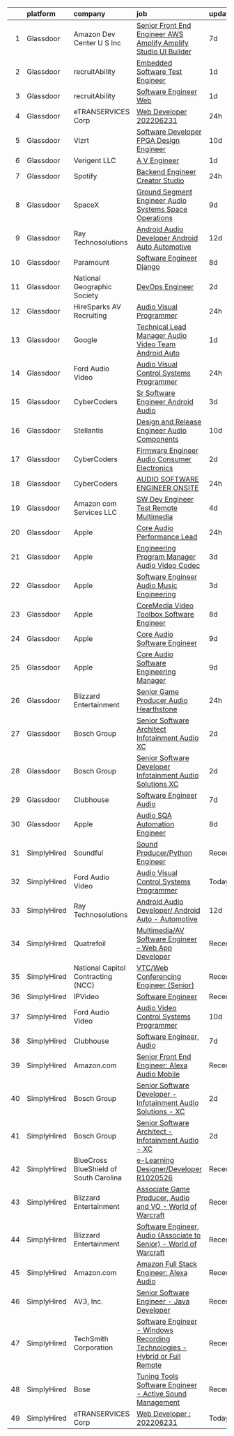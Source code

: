 

|    | platform    | company                                | job                                                                                                                                                                                                                                                                                                                                                                                                                                                                                                                                                                                                                                                                                                                                                                                                                                                                                                                                                                                                                                                                                                                                                                                                                                                                                                                                                                                                                                                                                                                                                 | update_time   | location           |
|---:|:------------|:---------------------------------------|:----------------------------------------------------------------------------------------------------------------------------------------------------------------------------------------------------------------------------------------------------------------------------------------------------------------------------------------------------------------------------------------------------------------------------------------------------------------------------------------------------------------------------------------------------------------------------------------------------------------------------------------------------------------------------------------------------------------------------------------------------------------------------------------------------------------------------------------------------------------------------------------------------------------------------------------------------------------------------------------------------------------------------------------------------------------------------------------------------------------------------------------------------------------------------------------------------------------------------------------------------------------------------------------------------------------------------------------------------------------------------------------------------------------------------------------------------------------------------------------------------------------------------------------------------|:--------------|:-------------------|
|  1 | Glassdoor   | Amazon Dev Center U S   Inc            | [Senior Front End Engineer   AWS Amplify  Amplify Studio UI Builder](https://www.glassdoor.com/partner/jobListing.htm?pos=126&ao=1136043&s=58&guid=00000181999f3edd8f2d07dee0c37635&src=GD_JOB_AD&t=SR&vt=w&cs=1_7fa024bc&cb=1656139759715&jobListingId=1007947999470&jrtk=3-0-1g6cpufoc2bmo001-1g6cpufork25c800-4bab6270b672291f-)                                                                                                                                                                                                                                                                                                                                                                                                                                                                                                                                                                                                                                                                                                                                                                                                                                                                                                                                                                                                                                                                                                                                                                                                                 | 7d            | Remote             |
|  2 | Glassdoor   | recruitAbility                         | [Embedded Software Test Engineer](https://www.glassdoor.com/partner/jobListing.htm?pos=111&ao=1110586&s=58&guid=00000181999f3edd8f2d07dee0c37635&src=GD_JOB_AD&t=SR&vt=w&ea=1&cs=1_31ba56ef&cb=1656139759714&jobListingId=1007959732962&cpc=155EB9D5185558AF&jrtk=3-0-1g6cpufoc2bmo001-1g6cpufork25c800-d4aa767e1fa3ca0b--6NYlbfkN0CGG9KWCDlpnNsyBDyIiP_Q0811kl3MMa1wmNp0I1WtkTaTZU1gJWaiKEGe9oYuZ3ATtkTShL22l_7LgtFNzRnE6OCTkn-3tyta8E2pmbA9YdWKloqqM-Ja4_l6r9nqPTmLppQmY0pynCp86cP32zhTdm1eQl3W08gujtpGeWPECk6FOTbp8qauxNxerdqACteEgkQIi1vuhETkJCMKD6S45kLKG8TfLCDTCk6lOy1gFzw0cHkiHPrQVK7DZo88Siw6r26xHkkA2VJYv5BLnLXcEhRV5Gm0b6bAdrn5XU-ue3LEUyO-N6DJr8sWnL2y8kwU22KO8PmQGb3b76MioO-NU5bTYsPPyFz_gockrYlWwy3oRV4aBGGiEwgcwGCzUmJRNCGs1v8lt7fFuBOeHn9q9QwfQVyvIcwxYGPH66EBGQgndrRj78HqQAxnzVSs05n9vx_lhn8n2RU54afpbV-Klf26cSD_EMoQWjDDriovR3Tp0r7QzuxLuIafXdang69yHa5x0ro0FIDJP7wV3fJP)                                                                                                                                                                                                                                                                                                                                                                                                                                                                                                                                                                                                                                                          | 1d            | Anaheim, CA        |
|  3 | Glassdoor   | recruitAbility                         | [Software Engineer  Web](https://www.glassdoor.com/partner/jobListing.htm?pos=113&ao=1110586&s=58&guid=00000181999f3edd8f2d07dee0c37635&src=GD_JOB_AD&t=SR&vt=w&ea=1&cs=1_1a0c16b7&cb=1656139759715&jobListingId=1007959732917&cpc=6FC5BA77C9A4CD78&jrtk=3-0-1g6cpufoc2bmo001-1g6cpufork25c800-392a46c85184935c--6NYlbfkN0CGG9KWCDlpnNsyBDyIiP_Q0811kl3MMa1wmNp0I1WtkTaTZU1gJWaiKEGe9oYuZ3ATtkTShL22l6nasGmhQBbBolz9gPcbIuwkmbzh0SOyeGCNZQCNlvxYYBVvjlSNliSwmAcjGfBvNcZMvAc4xVU7vrM4RRWaYJoltydqRnq1uyIrDcbFXAPtRBEKG8RcHZpuW4A4cwI9ND9KPkUhcHoe7SHVrWc1SUJVQtpKD0tg0W11rS67HEr8HzY7ZobBvoKFFAFqaBT6E6PG7H320AWAWptOuaoKzzRS1NJiXmtOogD_4WaCgULG9ffc2DnqqWWthV5GsR4apwyKNDFRFbI_sIS9BakTTZGIY7Yia8LXMtM7TfprLbb20cj60jj1FY7gFu7gcO_xx_AiCw8lmECAwErboGvnEJIE7cw21Xv2a-wva6hl3hhFyWvC8y8nG8YxDnabayE7vxBHWiDXQ3CGM93n_YE97FrJnjJT4M2KWJ9GmY0aSvldARv-mIkRNqeUhZv3RIRS3MbQcc_bOoEw)                                                                                                                                                                                                                                                                                                                                                                                                                                                                                                                                                                                                                                                                   | 1d            | Anaheim, CA        |
|  4 | Glassdoor   | eTRANSERVICES Corp                     | [Web Developer   202206231](https://www.glassdoor.com/partner/jobListing.htm?pos=116&ao=1136043&s=58&guid=00000181999f3edd8f2d07dee0c37635&src=GD_JOB_AD&t=SR&vt=w&ea=1&cs=1_7e77b3db&cb=1656139759715&jobListingId=1007962470927&jrtk=3-0-1g6cpufoc2bmo001-1g6cpufork25c800-1333507737873d6d-)                                                                                                                                                                                                                                                                                                                                                                                                                                                                                                                                                                                                                                                                                                                                                                                                                                                                                                                                                                                                                                                                                                                                                                                                                                                     | 24h           | Fredericksburg, VA |
|  5 | Glassdoor   | Vizrt                                  | [Software Developer FPGA Design Engineer](https://www.glassdoor.com/partner/jobListing.htm?pos=124&ao=1136043&s=58&guid=00000181999f3edd8f2d07dee0c37635&src=GD_JOB_AD&t=SR&vt=w&ea=1&cs=1_f2443497&cb=1656139759715&jobListingId=1007940151199&jrtk=3-0-1g6cpufoc2bmo001-1g6cpufork25c800-d044dc8a1b9f5834-)                                                                                                                                                                                                                                                                                                                                                                                                                                                                                                                                                                                                                                                                                                                                                                                                                                                                                                                                                                                                                                                                                                                                                                                                                                       | 10d           | San Antonio, TX    |
|  6 | Glassdoor   | Verigent  LLC                          | [A V Engineer](https://www.glassdoor.com/partner/jobListing.htm?pos=101&ao=1110586&s=58&guid=00000181999f3edd8f2d07dee0c37635&src=GD_JOB_AD&t=SR&vt=w&ea=1&cs=1_32543d47&cb=1656139759709&jobListingId=1007959068926&cpc=D7FE8E303655E3F3&jrtk=3-0-1g6cpufoc2bmo001-1g6cpufork25c800-cefdd0b814ec614d--6NYlbfkN0AHZxIc0N1kMT8kNUg1DFhCllKZB1i6XRpHyefWo7Z_odW5ISfXKh-8_8EEWFjeM67Td62q0t4R2fcRlhVeVoTQqniyTGbVHUkcF8iISm6ucQz6qy5PtrJaGrT0NnMVIE4rdunGIgoL0djXb7olruQWL1-l8g3rdjZZ61lRFZjOU96yUwbECkQ-OUsgOo9pt_0xy5jKZALwlBBdGpnrfFGifAh__VE-DSVo0-vgcABaKa57VV55tKIcPenl2N2jQbyZakckwNx4REuHO75hY2A3FuONwU7LAWyJdK3vPbEIsl-uWxNGlgHV7zXVddKPTFSf89XHGb2PwAVuydmILllYSTxKaxyKwMYfDoweAE_V4yfvrIu3T6getLkm18_aoyGsUtulptdL5CyRagfk-m7sRJZV7LRyXRysTmIuYKoXDE6i16zfaJ83SypCW6OLn3bymGokou8fbQoU8ff_B3RhZWs7MwcJovYN6E5WuJg4YbH4PdZXoMiwKcIBOIy9F7Eu8D9AjnHh6D1Wnm8GF009i03FP79kKlI%3D)                                                                                                                                                                                                                                                                                                                                                                                                                                                                                                                                                                                                                                                               | 1d            | Charlotte, NC      |
|  7 | Glassdoor   | Spotify                                | [Backend Engineer  Creator Studio](https://www.glassdoor.com/partner/jobListing.htm?pos=120&ao=1136043&s=58&guid=00000181999f3edd8f2d07dee0c37635&src=GD_JOB_AD&t=SR&vt=w&cs=1_98e73ec0&cb=1656139759715&jobListingId=1007961758773&jrtk=3-0-1g6cpufoc2bmo001-1g6cpufork25c800-5563caf55f515b10-)                                                                                                                                                                                                                                                                                                                                                                                                                                                                                                                                                                                                                                                                                                                                                                                                                                                                                                                                                                                                                                                                                                                                                                                                                                                   | 24h           | New York, NY       |
|  8 | Glassdoor   | SpaceX                                 | [Ground Segment Engineer  Audio Systems  Space Operations ](https://www.glassdoor.com/partner/jobListing.htm?pos=127&ao=1136043&s=58&guid=00000181999f3edd8f2d07dee0c37635&src=GD_JOB_AD&t=SR&vt=w&cs=1_8139b2b0&cb=1656139759715&jobListingId=1007942796712&jrtk=3-0-1g6cpufoc2bmo001-1g6cpufork25c800-0073999b30d0ecb8-)                                                                                                                                                                                                                                                                                                                                                                                                                                                                                                                                                                                                                                                                                                                                                                                                                                                                                                                                                                                                                                                                                                                                                                                                                          | 9d            | Hawthorne, CA      |
|  9 | Glassdoor   | Ray Technosolutions                    | [Android Audio Developer  Android Auto   Automotive](https://www.glassdoor.com/partner/jobListing.htm?pos=118&ao=1136043&s=58&guid=00000181999f3edd8f2d07dee0c37635&src=GD_JOB_AD&t=SR&vt=w&ea=1&cs=1_729f7bf8&cb=1656139759715&jobListingId=1007933822069&jrtk=3-0-1g6cpufoc2bmo001-1g6cpufork25c800-d3a814985852bad0-)                                                                                                                                                                                                                                                                                                                                                                                                                                                                                                                                                                                                                                                                                                                                                                                                                                                                                                                                                                                                                                                                                                                                                                                                                            | 12d           | Remote             |
| 10 | Glassdoor   | Paramount                              | [Software Engineer   Django](https://www.glassdoor.com/partner/jobListing.htm?pos=119&ao=1136043&s=58&guid=00000181999f3edd8f2d07dee0c37635&src=GD_JOB_AD&t=SR&vt=w&cs=1_45e74ba1&cb=1656139759715&jobListingId=1007945459406&jrtk=3-0-1g6cpufoc2bmo001-1g6cpufork25c800-35656c58a34a6d4c-)                                                                                                                                                                                                                                                                                                                                                                                                                                                                                                                                                                                                                                                                                                                                                                                                                                                                                                                                                                                                                                                                                                                                                                                                                                                         | 8d            | New York, NY       |
| 11 | Glassdoor   | National Geographic Society            | [DevOps Engineer](https://www.glassdoor.com/partner/jobListing.htm?pos=123&ao=1136043&s=58&guid=00000181999f3edd8f2d07dee0c37635&src=GD_JOB_AD&t=SR&vt=w&cs=1_708ef9c0&cb=1656139759715&jobListingId=1007957299914&jrtk=3-0-1g6cpufoc2bmo001-1g6cpufork25c800-01442dfdf19e8060-)                                                                                                                                                                                                                                                                                                                                                                                                                                                                                                                                                                                                                                                                                                                                                                                                                                                                                                                                                                                                                                                                                                                                                                                                                                                                    | 2d            | Washington, DC     |
| 12 | Glassdoor   | HireSparks AV Recruiting               | [Audio Visual Programmer](https://www.glassdoor.com/partner/jobListing.htm?pos=105&ao=1110586&s=58&guid=00000181999f3edd8f2d07dee0c37635&src=GD_JOB_AD&t=SR&vt=w&ea=1&cs=1_69b33d22&cb=1656139759712&jobListingId=1007962152211&cpc=7AD1D84939BBEEF3&jrtk=3-0-1g6cpufoc2bmo001-1g6cpufork25c800-30d8063e3354d002--6NYlbfkN0CgISsLKYw0qJRFWluNVVgIYeD3xM8qesrjCvAKwjwwKRSQqxAUlElEhVVO1a0J4UkQxuKBuZqvV_u3_SluAO4p8IUus2WhgIZndGn8qQe3dORMnxHXS2SNOdrWatsl1s-WK7elDllfyWsddzaaX4hceKOAmMqhEe6FXSBvAtsWP1x7VpqR8zkOcCsgKwZgXVUiIJK669pKPZelfT07tY8MI2td-RioSng-GmI_MmC2MKYHDLN0iGPD9GQnZs8bBIVGjDHum6WGuoKt_elPpEQ5W77UWxbobRbQz3DQzr0v17UTsjXIQIvLvyBXtBI23u_mE90T8AecC1BO4w27tlWoKsf3jtGy17r4M7CwKMRqk2CcLpvaMGgoE574SeczX-NyK3O4pTOD03h8ARefwzulLm3vWGVS6GlkUuM2KGjo1zeFsrtvkkBdKvlIze5l2bCjSneM7zhUymCOMWje5NmdNQIwnlvg8cNE7NGHMX5mJU1SX3wXlTS4DPgoBXWQkrhGSL2XstzDPeLkKWU5NHXa)                                                                                                                                                                                                                                                                                                                                                                                                                                                                                                                                                                                                                                                                  | 24h           | Lebanon, NJ        |
| 13 | Glassdoor   | Google                                 | [Technical Lead Manager  Audio Video Team  Android Auto](https://www.glassdoor.com/partner/jobListing.htm?pos=125&ao=1136043&s=58&guid=00000181999f3edd8f2d07dee0c37635&src=GD_JOB_AD&t=SR&vt=w&cs=1_83d0be11&cb=1656139759715&jobListingId=1007959781114&jrtk=3-0-1g6cpufoc2bmo001-1g6cpufork25c800-fdc12da77a50f9ac-)                                                                                                                                                                                                                                                                                                                                                                                                                                                                                                                                                                                                                                                                                                                                                                                                                                                                                                                                                                                                                                                                                                                                                                                                                             | 1d            | Kirkland, WA       |
| 14 | Glassdoor   | Ford Audio Video                       | [Audio Visual Control Systems Programmer](https://www.glassdoor.com/partner/jobListing.htm?pos=102&ao=1110586&s=58&guid=00000181999f3edd8f2d07dee0c37635&src=GD_JOB_AD&t=SR&vt=w&ea=1&cs=1_9e6f2754&cb=1656139759711&jobListingId=1007961803289&cpc=45DC3EB807283E85&jrtk=3-0-1g6cpufoc2bmo001-1g6cpufork25c800-72ef14a09685352d--6NYlbfkN0D5Qh5ztHRJazBopTDU4c15ovZ4yuEHLDrRszDAd4mXZfEM9UhCL-UOGfuzT-KuljI0JZ3kItNcvrUoVNsKly-z6p9dvXZaAyityUu04SUjNb5IrxsbQJ6anlEXxgH8wqAo4ZjsM7EOJS445K_ePUJS5V6BIx9f85TiSZ-V4guG-521NMxSGn5Fa1nvo6AGvB0myGlt1Qax2u2m0g6i4N6gGC14dCRBMcZGFaVePQiwySH50r20wRE7LgAOPikHVaAc4JAlWO7h3UVjU39B7-_2kThsR043u1EuhbVhYsN8Xso8uNRN_o--s7CLf2VqK_xSpEJDDLI3Jlf3X6XR3I_734kamsVT6Ym9j6mrnlR-YpPggYF-aLyJcb46XTwQoHb56WT9xxbBmLyfaOpIy5AcHYcsFJJvmSYIGpRUMoLqJCC0UFlRflBuPWibNYswwecw6fRI0yZmRgrrKF75I9bw3po3ZpY5NgbkCGC3RuEKir_b4hnl2-fwLR4nfo32hFMFef5ZAWXpDA%3D%3D)                                                                                                                                                                                                                                                                                                                                                                                                                                                                                                                                                                                                                                                      | 24h           | Dallas, TX         |
| 15 | Glassdoor   | CyberCoders                            | [Sr  Software Engineer   Android Audio](https://www.glassdoor.com/partner/jobListing.htm?pos=114&ao=1110586&s=58&guid=00000181999f3edd8f2d07dee0c37635&src=GD_JOB_AD&t=SR&vt=w&ea=1&cs=1_63ead536&cb=1656139759715&jobListingId=1007954397032&cpc=FB7E4A1762AE5BEC&jrtk=3-0-1g6cpufoc2bmo001-1g6cpufork25c800-ce9a09d69657605b--6NYlbfkN0CpFJQzrgRR8WqXWK1qKKEqALWJw739KlKqr2H-MSI4eoBlI4EFrmor2FYZMP3muM0BJvbuKNK-6tqu8rBoe9BSPIghf18a34o6aCG5VINHYBFlhri1tXoJ5g8hHS5vEtjfRqMjLJuw2_paqnjjjw7FXSOEZCCbKiSDopAx_6HEGHoHpPVk4kTdQU3YN4ssWG78ylzaByxHxvF3U7ev92FQEzhAyTohAR6gYALXpNyqgaZCCk0rzfZW5Mrl2ByQO7ckX08TmOkmpn3wYd0fI8UVHb3h4BKl0EiP1S2L6_9idyyF4m7aBiAmBQp02PbizW2cDv9mjvDjn2yIr0W95S2xX12eWg-GCbivZ0FVUpIMxdKPr40CnDzItFt9LedMmbhk9biDwLyhm-3Ef7XrycFSYevVrh8ErBD7ksNe5gJ1-iX0hjgM7gkZxxsYE_Hw9pWjwcAZsVxZJW-nAeUNIy01vDADnwNkTPzZe4KA-qz9YED-2HmqClZ7C2PEag5KXKJebw1dV0CcMZACLVF_t2bImeJT47Y6vlE9VteBXBrO-WmKCVKtZ1NyAy7aSiSp0rGHU4LVhdALvYi179X-3EnPQU0fdXwo6x387wNvpSGPFf24uJc-j25F0t1rLyjm7tVYBGV8zcJAx4j8E1MAZknxLswTd2mD4UHpwd9EBYj0s5j2KksqDb06cgz6G7oUGHt5pN-QrDeHSEpLknkKGuxcvl1MB16iIJuT1sYPphIJoFUOWQWwlCYuyQvf2qht-UNiUPiWYq8YHanRh5Tz9NnA9uszJjHl1fO24ejN8R41GeKUorphdbY19m0vSRudc3EDffz1POewbHpgCvtenNlAAwTOPapbGx-zgk4HdskYWmBDlzbZ-nwP6qgps6-4tMNaBmuos9HsYbWcmR-a3z_G8ayCZTgdV4RZr83lfKjMbK_rXBOPaOeogbsziZoOFDBNz_Y5FJ_2Iy3mH5TYBKacMmElNAFWkDglkrMvGfY20Q%3D%3D)                                                                                                                                                        | 3d            | Encinitas, CA      |
| 16 | Glassdoor   | Stellantis                             | [Design and Release Engineer   Audio Components](https://www.glassdoor.com/partner/jobListing.htm?pos=115&ao=1110586&s=58&guid=00000181999f3edd8f2d07dee0c37635&src=GD_JOB_AD&t=SR&vt=w&cs=1_c97edf0c&cb=1656139759715&jobListingId=1007940054992&cpc=9908D8D4413DBB8A&jrtk=3-0-1g6cpufoc2bmo001-1g6cpufork25c800-7070dd2deebb138f--6NYlbfkN0ACPwgM8vN-agjfeQIp8j7bA6rWcStjIJMvSUoZk9GVGRcZyvcTqF-aEhj8eRL5exNNWk5PYujr-JcdR3_DtzsU-qo5nipsss98uMNjKWkDur3IvS-mdHpmnh455y1Oj215r2WnpgMJdAW9HC48wRdYhbxXxn-bnDmLhNF0SsC3Hf4bxrZ3NR9q9jcknbUwrKUL6Xuk2e3qHSC-U9K8P9h_RXYJOu1rp4eld1o3f8nkpnb_Y7jjr8KAHxazjQS5IzlMVT9L0toYiMzR1-s4c0Q3vgnMfrH66_1m03XXpihKgbf46J1I5fh2KBlotwJBOgPi0N9Kbpcdy19i1HmioJDRUZsDzQYjBeVnz-Usy728KFLX4KdK0qJGmGiyY0_gxHNlM9W0Br8S42QrlWUCsy7mQL5b6sgKdREwUCUKfEqXCjRr5u0SZ5JV9ZFn_LY2qK_EH_fE1CmN8MLVN21kSukif1Scsr1gmnMae9BH4Py3nSRMbFHu_R_KuhAYhJp_M2zZxqIpgY-fMEIG2ZNxPFrdL-gp2Pt_yD9bDBXPhOCGEuT2N1TX53oJ)                                                                                                                                                                                                                                                                                                                                                                                                                                                                                                                                                                                                                | 10d           | Auburn Hills, MI   |
| 17 | Glassdoor   | CyberCoders                            | [Firmware Engineer  Audio   Consumer Electronics ](https://www.glassdoor.com/partner/jobListing.htm?pos=112&ao=1110586&s=58&guid=00000181999f3edd8f2d07dee0c37635&src=GD_JOB_AD&t=SR&vt=w&ea=1&cs=1_19af717a&cb=1656139759715&jobListingId=1007957268896&cpc=FB7E4A1762AE5BEC&jrtk=3-0-1g6cpufoc2bmo001-1g6cpufork25c800-4e25dcea63a392ad--6NYlbfkN0CpFJQzrgRR8WqXWK1qKKEqALWJw739KlKqr2H-MSI4eoBlI4EFrmor2FYZMP3muM1JQSspqDQOLTzn1pqPXx2reTRb8rM0wBG_W00oscaolbwHTqyq3IBrD0WyFpnF_vCpJZcUelG_hcCJx46p8fpbdsu7P4LpNUbMBsjNHasFzpY3MObriCOOl8hDcMHhbVb01BI4haGaHOOe5HplOZihHXFvb3kEqpXu5vg-n7cSqzyBDBFgL9hdZJPMzgGCEZnlNECldFbFhLx0Z0r8jOBjT6EBK0iom48nHaTxrv0vJoTnV1NvEqtT-TWbEQBS6rMntaeYQZZJ2MFjzDiJWJCIUjck8-aIOEsTZBoOlcgH2c_b1NxvbprO5lQvWno0EBiwEcUZ21uLePRJZp-y8t5_6Z1azvBbgGDqCOBfAm8Hb6QphFfs5dCzcZ4ZBw0ZUodUF1LJ6-eKCSa50cljM3RmnB-wrH15O3k3ox18yRBavL7m95nwykyuyEeNHXoJKIOPN9tRR8NMn9yfb3JVue4pC-34jdazoza7cKhY2gYJ8vdiICqYRdZrBzIXIMzIoNQe6budnKo6GQK7g2I0TmOzkICqOXF29d64agcXFtTO1F-SRg4MFo3OjGU9WU_laQzTNOQvonuyMJR6tb2802-QRq2vhjpAZVMdEtNvhARXA6nDTwU4vmO3P_ts6AHKzE8OEdsvswpTHV5wjSFoaSZ9iLsVUm4pLt2IqN1AthLy8LSpa1FWppQHczNLjVLC5LZkICGrYjyOiP8SVAoILe-twLZkBazPHIq1DT2EllNtPXS3xLW7svb9DDsWP-9RKp96CJGa9oVOBtxOx0n1XpA0RJ3kWCtBCbrQAqwHulEO1jduBAx4jNL6P7GBFVGYYT-4HDvCkV4s2F0y3lGVuXkLKQtQq1tPse0a7A9fMYOdhnos8m2hMHNsXosM68f3lv6FOmVaWO7BzPPwj76yEmDPTe_d6TTKD3vfzXsrDlAWi9zYqFaD5qYVE-0bNvb37j0%3D)                                                                                                                           | 2d            | Los Angeles, CA    |
| 18 | Glassdoor   | CyberCoders                            | [AUDIO SOFTWARE ENGINEER   ONSITE](https://www.glassdoor.com/partner/jobListing.htm?pos=107&ao=1110586&s=58&guid=00000181999f3edd8f2d07dee0c37635&src=GD_JOB_AD&t=SR&vt=w&ea=1&cs=1_5f686891&cb=1656139759713&jobListingId=1007961975224&cpc=47CFDC01B3F81FAC&jrtk=3-0-1g6cpufoc2bmo001-1g6cpufork25c800-b6235e2feb0b0fb5--6NYlbfkN0CpFJQzrgRR8WqXWK1qKKEqALWJw739KlKqr2H-MSI4eoBlI4EFrmor2FYZMP3muM0l2pCdR1lEkYQad70RamWRliXAwblxhpTvQzv0PCj3Pv52ZE0UmBc2zYc2lLn8YXoU1n662mAsLNK_eO1mv5bLozNhwunmvf7eKA6gi_po0JZoiACYKyF39iH0hI-6LDLy3vJ_xhBJXCTy23KCNcGR-DBNYMh5SE95D7Gk7xRHWQ8hFq0sGcLXVMgdvxJh4yoLLd9C8jNx-VNLGaGPDz2VfQnQCvx9UI22NlaW5JZNV_3UQIfymGevTicUX5loH3ZYzF6276HOSikW9HWqwSuxO0GQ9uuC65dji2C-6ZKcWHzyUGCU_p-UJ66C8GfMh1EM-PlPdHPFcxBGk8O5wtZzZ3_iUBLP43Sn-YpJjsfWXnVm7dkWhUY_1761s1MBu9ZMPUR0YsU0xYhpGVijpk8b34PN1o2kx6zf7LUOJWiNOZUz_DgPmZjGYTGUOUCGdaA5DRwMEL2StgqCbUpWJmwHQL1xp6I6ajKVjKbsD6bzlj3uKwcp3ZUK3HaY6GnejwptmtjKVol1hyUWmO3zTz_-BbFYnT02hefOOOLeX09jvm_UBNt2KIqtnUQDs3Y-OefGoIEmJGzrtntLr8Mpm8iYHeInOZkp9R2mr-z2B9HDNgKv4vUidza7c5p-h9XIP-ZdPWskNBnfYoZ5ISAD55rMOqeVpcWaMDB5b7QQ9FznkZvHocSE6gVeQCztb2uBGlJvAdo7XHJ2-ecpPqSCjeJh-etWYAvjtawoogaMdNH9_tMU2YokryP7Y7crsAeOYdcyGnKGfWdQxvSFDK7SJiI6TrnMxt_P6OHnEd8Lew4rLqyM9tBAJp8MPn7w7jVAVx3v96YmZVTrpf-5l5AnxKB_gheenQDBNrjx6Y-Am9JduoReusaUYkNRAed7zBZKuPUIy3_Ei-wCvvdLgptxwUtlYN_A7mjBT3Qfq70qMhjiQRIlhg-ZXlA7)                                                                                                                                                         | 24h           | San Jose, CA       |
| 19 | Glassdoor   | Amazon com Services LLC                | [SW Dev Engineer Test  Remote   Multimedia](https://www.glassdoor.com/partner/jobListing.htm?pos=121&ao=1136043&s=58&guid=00000181999f3edd8f2d07dee0c37635&src=GD_JOB_AD&t=SR&vt=w&cs=1_0e56af73&cb=1656139759715&jobListingId=1007952222683&jrtk=3-0-1g6cpufoc2bmo001-1g6cpufork25c800-107a7c6cd60db4af-)                                                                                                                                                                                                                                                                                                                                                                                                                                                                                                                                                                                                                                                                                                                                                                                                                                                                                                                                                                                                                                                                                                                                                                                                                                          | 4d            | Remote             |
| 20 | Glassdoor   | Apple                                  | [Core Audio Performance Lead](https://www.glassdoor.com/partner/jobListing.htm?pos=122&ao=1136043&s=58&guid=00000181999f3edd8f2d07dee0c37635&src=GD_JOB_AD&t=SR&vt=w&cs=1_770dbb52&cb=1656139759715&jobListingId=1007962872507&jrtk=3-0-1g6cpufoc2bmo001-1g6cpufork25c800-c8e574db3f4a1ee9-)                                                                                                                                                                                                                                                                                                                                                                                                                                                                                                                                                                                                                                                                                                                                                                                                                                                                                                                                                                                                                                                                                                                                                                                                                                                        | 24h           | Cupertino, CA      |
| 21 | Glassdoor   | Apple                                  | [Engineering Program Manager   Audio  Video  Codec](https://www.glassdoor.com/partner/jobListing.htm?pos=106&ao=1110586&s=58&guid=00000181999f3edd8f2d07dee0c37635&src=GD_JOB_AD&t=SR&vt=w&cs=1_733cbe5d&cb=1656139759711&jobListingId=1007953436763&cpc=AC285F3A3ECA6BB0&jrtk=3-0-1g6cpufoc2bmo001-1g6cpufork25c800-b17caf65b5d43fda--6NYlbfkN0BvKrLyj5gPmtZO9T8euul8TCxuuKNOtzRJOomxnwSEodTz2Bc-sPZlADHp0xxmf8XfAJfSxRxFuk9x7QFLVgPHrBCi65fHMzUsO8ccZtVB8e1_X2sksr60Kt16ybr2qGEP1DTkV51ixCktGAJgBjhqpBRrHKvR3v59HaHnr1mIzpDieLmzv3RVj98NxsQZlHh91oI8VprQkms1a1K6fEc-Ct5vQfWeyNXKDAWBLrAmme7FnF592cPhUsH5rx9AnLtTGEhM39ttp9Y9fzrIvAGaAX1FQk9410GglnsKB-sOJdXGQbK0A5o8KTCTuFzBR0IwLDE0n371AktOfMUsjnLy0FFmiB5-9m8ERLTtVSic-fQ8IvulyQpQ13svSz4wGAaLEHQQcHAAlTYbFbRYxtdmxq9iqi68J1eWThuogqMzd-c188i4tAgk73G3TvD5Q0HbyrFrFnZXTM2oHuaepjXOZFFmml3nhdy6oud4wU9FwFyomhtM0vRw8GAuTHBMzZWVLVee2ayWLFu436soJunvfc6cnRLRv4kJdB3RpYAhfwD6to0sKOX8fYRiR-OOXSxgEG7CErKzyiHARGa9s3TCMSQDT2bBGbuzrz2FhiCa7lNY_8OHBy5pdIre7tDqkPWtADxXHtZroBtrG4F-1j0J_iG5-T_NmUbQbN_PO8BkxbeoNQ9l4Tq-0sZ3FgMiIb_jtvOu0AVtbUbfO8XA13tLttTfAD6ijwwmMRBCys0p3msbvCXO-WHVB4msrpnbfJkQCME3AXg21miaYebSNmZVY9LmKA5W0ZeRYvm9frwJHWgAvAATNT8_7F_O2wWT49nsq0A5YQR3EyzY6BlR_M9aHtzCgJ9ktqPrOqa7YraJAQp55qQOoZxiyLODCeP__XgLNy6wYy2L0BpJWJQ_j4db974bTI4752UKjKXHJatLYKd5FRU5JLFsVFmlHPbnSgnURQo9ehJVUta0ky3tXjtJdNEqNSDOaOaTtYmMN25_TQ%3D%3D)                                                                                                                                                 | 3d            | Austin, TX         |
| 22 | Glassdoor   | Apple                                  | [Software Engineer   Audio Music Engineering](https://www.glassdoor.com/partner/jobListing.htm?pos=109&ao=1110586&s=58&guid=00000181999f3edd8f2d07dee0c37635&src=GD_JOB_AD&t=SR&vt=w&cs=1_4043926d&cb=1656139759713&jobListingId=1007953436681&cpc=AC285F3A3ECA6BB0&jrtk=3-0-1g6cpufoc2bmo001-1g6cpufork25c800-0f05742063eedeae--6NYlbfkN0BvKrLyj5gPmtZO9T8euul8TCxuuKNOtzRJOomxnwSEodTz2Bc-sPZl29JElYHfcoQTiZSeJqPqmVi6yPXnZ7RPIiHp7Ll7-5zhYqBOAyK9-D1QoK1PnLaKo5UwoRN33pvynulK16fbQXfLc58l3WIiymQZ9aFdke1u2W1wCLOwT1QFKix2Vtftlv7sm3Je-Eju4mHCnbr8yp8Z7YTEuoiCbLDN6eFBcZzYL6GCPN_KF8wXQ31vWLnvb4t7bvetSTzVHePrSdgS6bVjx2vGvJFvF5PhMWBIVyQDger2viu5pkjyuEK-fJkcJe2Gc-kp8JuDi8k_HruVUOA3O3Dsl_LLoWDBVJLkcGOJyQzj1RMI3Ucp8pyJXDLFMwzZVRQCXn7UjtAI6wrAXMIgtEgeJ8albLK1QwoU-yxVbiWX4EJ5XUbz2cM5qO5H6rdgO8Y_rSa-GSt1Ng-tTMn_PzRiP8CmLRKXxyKB-8RPpXPY-HEzz8ot7eAAuVa4oUwr18Par3bKqyKh8caL0ku2MB7YmPTAd1CylrKUD4aoHFTQhiMAtN-Tv0rAT-ns30gOf6ti6j8AbV9gSmsJKV08S2kVMAi191xLE_RSOxM9m4P8av_95Cz4sq5YfUF3yK2izyoKcNV7y8PArP5L1i5ZGLYtY73FE966OQgTVvHEpkqUHO8owgfd89pgC05-5mlTSdInRD_qaa8OizZBjYV-ay-U7l4qbZhuT5tWrVusiTzgE7Rbrrc2Ovea67mbSFA079UbmSOgyrBoNGTQ8IqVFw2NLxjMImXyUEaAnA5bGSo5w3Xb00FowK7G-ekscBlptysTp-DQ61RpC2MnU0lA34MW35qjlx0Dg-6YzUuMbHzBOJRGaNNkYo-abSm8I58ofSOL1EnSZWoyDfcLF9MmIeostg6w00o4J21iElA13MokTpkSqLncyl6K8c52Uyfy1Brn2CbKr3DDidYXakoKT9OFDTEG4t7uGwPAeHk%3D)                                                                                                                                                                     | 3d            | Culver City, CA    |
| 23 | Glassdoor   | Apple                                  | [CoreMedia Video Toolbox Software Engineer](https://www.glassdoor.com/partner/jobListing.htm?pos=110&ao=1110586&s=58&guid=00000181999f3edd8f2d07dee0c37635&src=GD_JOB_AD&t=SR&vt=w&cs=1_698924d6&cb=1656139759714&jobListingId=1007944576609&cpc=654405A9B1E0A9F5&jrtk=3-0-1g6cpufoc2bmo001-1g6cpufork25c800-7889601fe0312571--6NYlbfkN0BvKrLyj5gPmtZO9T8euul8TCxuuKNOtzRJOomxnwSEodTz2Bc-sPZlC5mDe-NOaJhFetg1eOoXYNTG17vkpD0RGAc2-MfyMA48PJ8rUo0QS_W1kNnIBzgZPR0tgqimNYjEEbaHKYLGumBijvSWgLhtYj_OkvRvbkZrb1K-5n6Rp844d9ph5xDf_LIZrb7zKsPogkOPLWUJWQ3cF6MzBjn0I343QH5duEEM5NKUDuEKp6bal0SjcPrVMQBW5WT0kCVtwL_AwHdwwjllt-naLVHjr5Du4dSemTyNifqSSriAfV2QOdo4Mik8rC_tl2X_58bZuFGGuhvc9msNtnLfJAPPa4AsJTO0VORfIQYu22lIjwbFADVMNfhcPyYO67f5QOuiDjE6YjbedpnnxYfZiXnsUVro7_HpDiTy5CTx4k9QLGhK7OYCthFFzDCiPUfsHxEsz_nUSrUIzDxvK12cK-KegyY4WDRXtBKCsS6OxllqNrQBiccnGKFVpvYzf8LbYM7ZQ5HeDvWdVB_BYfNhcQx0uOSeB6DQ8pLSFA2fwPxU-Ndo8JzxQ6dvxUvVYa0-aOyMUb-u4-CtKgv1EXaLIYyRjLmrvFrYB_yIFguq2pnrQGR06ajDlUpQEWuB1Idq_K8xJ4dyyolE227sy5kVcdh8HC7E95n2EZJW5Bqg90IJPUDp9M7tM6AY2MHOuDThydlAh4U10CK4U7d7tCkfvQbERcgfhsxKf2-S7ReyZ4n0-smca2aSMeoDB5rT-nRAWKBlkDQIDDpP1LQBdzO9P3HjcgcEFqKy7GRKlxUXGKpmZk65015K2H8H22c7yTU3gGfCJ7Y8d2B3VtFcAzBDscjz2awwljYV0skLb2QH7YDsL98AizoQLBYJn-H8ldF1hPpia-Qs6M1p6kfxdI9xdV16pFFX5J0eQzgZAna7GKEb4HjVzG3ytbxsScp3toQ2vW5wsqhOc3cfKsTudYoS5wfBuVG1lnQyRBI%3D)                                                                                                                                                                       | 8d            | San Diego, CA      |
| 24 | Glassdoor   | Apple                                  | [Core Audio Software Engineer](https://www.glassdoor.com/partner/jobListing.htm?pos=108&ao=1110586&s=58&guid=00000181999f3edd8f2d07dee0c37635&src=GD_JOB_AD&t=SR&vt=w&cs=1_06916101&cb=1656139759713&jobListingId=1007943800860&cpc=654405A9B1E0A9F5&jrtk=3-0-1g6cpufoc2bmo001-1g6cpufork25c800-4335b94b1b1435c1--6NYlbfkN0BvKrLyj5gPmtZO9T8euul8TCxuuKNOtzRJOomxnwSEodTz2Bc-sPZl29JElYHfcoQMg1iO6W3xEPAeiaN3Z9lRyRlT8Ju0gyans908BVPJ8isodJ-SuMY0mrK9UmoghoWxaVDhWCTlkiZsBlHga9KAZ_WT2_zlazxa5DEwg8UElbP41brpuqBAPzKnfdTzfYUTkDb8Djcb35rI_fzMDOi27svpBPyQHwNsClZLReOtcm-hQRFkycjvoWmc7chDgUkkcYLchqfq9sAWb9HRrs_KmPAuCnFK2KxYViQj-2K1sNXU9oMOYqYr-lNm65ecxXFhdiBBQRVlTt42hvFjSh2Q_zhwV8xi-TN_UCVtJhj-x-M6hyRpnJZNNJd_cfiq1S7H29XBsWpOJ47AtGSRbz4FO7RKIJiNsNjwxLYq1F4hOtzFcl-7w_UtGrE1aA0QVjHWnb7d75w0Y7qWehVoMbh769VPd1AkqwRwN1lU7wi5GHfg2_KsFLqhzEE9oNLzmA-oIdI8v4FxWts8b22ZYfFuA9i1q_IN8xPzLdvj-TNd4JZskHQ8KPXdv2Blnz9pdQ8WdE5Yx8xWgnHQgF-0prxQ3XX_PfL3QPD9TIv6Gy8XEpG8GpVtq1fz77ICmNV6P4QGmWI3v96ewkDl3c6IT4eOHtHr_WCxpIRhBbEOoSvtrl14c6mZdGCvjhmGdWFTbWMTgKaX7hHYyIdYSTOtPyvhzsuJVj5bGHAeiFS7rBWVnfLfhFFogGppXTzUKSBmpu5uybHuMiEmjCZdYwnewyXbuRuusjK5X4KcRkTX43H9fnGKxAgapDmOeiRwMCooU3oCxXkhMdgk-xGCfst2LkDwrNwameFHUx7oEFvGdr62KgffIkEAixlWg6JNGba6I7hWuoAdpCzlFf48Y4Oua2rchvGH7qkOcNd2t4eoYSmrFpLRIPkn72Bw4NpDelcp1OtSSfH3_Dbr5g%3D%3D)                                                                                                                                                                                                      | 9d            | Culver City, CA    |
| 25 | Glassdoor   | Apple                                  | [Core Audio Software Engineering Manager](https://www.glassdoor.com/partner/jobListing.htm?pos=129&ao=1136043&s=58&guid=00000181999f3edd8f2d07dee0c37635&src=GD_JOB_AD&t=SR&vt=w&cs=1_527bfc79&cb=1656139759715&jobListingId=1007941705073&jrtk=3-0-1g6cpufoc2bmo001-1g6cpufork25c800-5a14232e71b763aa-)                                                                                                                                                                                                                                                                                                                                                                                                                                                                                                                                                                                                                                                                                                                                                                                                                                                                                                                                                                                                                                                                                                                                                                                                                                            | 9d            | Cupertino, CA      |
| 26 | Glassdoor   | Blizzard Entertainment                 | [Senior Game Producer  Audio   Hearthstone](https://www.glassdoor.com/partner/jobListing.htm?pos=130&ao=1136043&s=58&guid=00000181999f3edd8f2d07dee0c37635&src=GD_JOB_AD&t=SR&vt=w&cs=1_ed802f0a&cb=1656139759715&jobListingId=1007962685706&jrtk=3-0-1g6cpufoc2bmo001-1g6cpufork25c800-f0f0803741ef5ac1-)                                                                                                                                                                                                                                                                                                                                                                                                                                                                                                                                                                                                                                                                                                                                                                                                                                                                                                                                                                                                                                                                                                                                                                                                                                          | 24h           | Irvine, CA         |
| 27 | Glassdoor   | Bosch Group                            | [Senior Software Architect   Infotainment Audio   XC](https://www.glassdoor.com/partner/jobListing.htm?pos=103&ao=1110586&s=58&guid=00000181999f3edd8f2d07dee0c37635&src=GD_JOB_AD&t=SR&vt=w&cs=1_807d1ec2&cb=1656139759710&jobListingId=1007957424152&cpc=92BEE8AC7E71C1CB&jrtk=3-0-1g6cpufoc2bmo001-1g6cpufork25c800-0b68e1a7df5e7c94--6NYlbfkN0C6GWNaujYxALY5cE2_tEHrxFJ_nxpjx3wh1ke1yD6QSF_gWAnu0BYVTdBq5zeqwu-GkWZbW-y74xdAex0ON_AyBmFgpbwJhnpp3ZfuWLf4pT1CGDb4umn1GDx8JvDr6pyqQJ8rki5-mRHEqKO6ocBSPTILDk9Pe0G2xfvDDQP9e664x4DM0VHO3y8v2_ySaRP6U5TO8YcUSgE9C0MF0Y5brA6zM7r1Z7aSSoJjc_LqN0LWUSnanDwbYSnau_BEuirWuqQ-DTqPgPclFxZK8Cy4OEUxRhoI9H94YDTM1J3JC-c_9b2ukAfl8GSGxjKcbxVzr0SMNDjG_aisnY-m5J6fBUpvRgJjIpiPzeYWKlVDiZyGXNNWxxf2s0HcP1IziwTH5zl57RIQMIxyjqUbTrAmKYeOUGnN-7uLN6qfN1gWY90C40doboRnlBTXcogWvwBeX2RJpbTUlzFqhxXKgJ7-egy5XVPdbQCx1mAKjMnjXLCnbxDbzohKBbDTjmFOOnkOy8FyNuFj2dId7K54SPSzmc4fFMpYNOmfLAjBPrFnk34_DW4CsP9KN_9HCh1-NxRbZoFhSJS5OoLzmqeF5mHfpwQt7hdK9DIpittY0Woqt8o_FSRzrwNDMNAX8wysGkIH4-Wwa9l-jiCLVAaVSAk4TU7-ILXkGXESGvH1XihqS05VK4HOMVVxsUvpoOxYo7PFI8GwR02CtXI3_s2cYxjPwY3rConye7seGxvmx9kNX0s16TwR53mUBoxhragfCPaGb4ma2WKnB8x6EUbx_kE3N9DA2d-v7jshuCxNDEEHy6jCG19Y1R3uxWi5pVw9Dpv_0Sjtq9zdyCYifzYwPsnbxHp0M3AOyuJJzfgGqCz7YTzrhFsJ8uQ36A1OorXsa7YvviUqR5TuD26pVJ9lAV9cbsO8Q303XIchTwzZP9Dc7ieDVS7R2sxhcDhS5AJjriNvZzR6VIO723bPivbI47H_FvOaNDtyDzk5QVcWcaJ52aNmoDLkPbafm4DXoPue6Fqjj2lTAIyaD39hZnMiuwNaSOrR5FspFVRIIRfQNEnV3dJlQbI6v1J6w5sRtqFm12GPidiGPUu-xLh6LZRDvVfB5K2TtxU4vLIbkeP7RNhekiEOdZjYGFwX)           | 2d            | Plymouth, MI       |
| 28 | Glassdoor   | Bosch Group                            | [Senior Software Developer   Infotainment Audio Solutions   XC](https://www.glassdoor.com/partner/jobListing.htm?pos=104&ao=1110586&s=58&guid=00000181999f3edd8f2d07dee0c37635&src=GD_JOB_AD&t=SR&vt=w&cs=1_1129665e&cb=1656139759711&jobListingId=1007957424145&cpc=C63BD00756FD6F58&jrtk=3-0-1g6cpufoc2bmo001-1g6cpufork25c800-3e359e8a7b640dde--6NYlbfkN0C6GWNaujYxALY5cE2_tEHrxFJ_nxpjx3wh1ke1yD6QSF_gWAnu0BYVTdBq5zeqwu-GkWZbW-y7449g3vPIEnvJ963c2bwh1m0wFhQMiPPf_K3ZQEd4orSbtmDqmwRasg_dKiDgJshRRxWLPfIcnWv9TdwZ2YJqCK64xFoIrNLgfWkZLG5LYRL2oeAj5DHtdFeOai-SIvNf1HPN7dXlVBTjj_Dg6r2c-cgh-xmpPv4ICNENjbgg720vpLeB1XJN4HFykP13y70liUIVeI03Wln901OlDq2yizXhRpRb7VOJMOhzuUCvk17nD0qLhwiyzCfgVBjFUj-PWwTkMELd-YPKXUYrZ_w0zSRfhTPRuV0HzLcxBwFLaiWLe2oSJGOgDoAvtvgRuGx8I6kvX8ADU0xpSYtTjvk2gmSiuUHdAnzrD4QzQi9fp-M1hHViCFF7HdxRnk6P31MS3jqeVTYjnLdCWmWEVLxVoYhbe7lUKYTAaZ2FCcHWlTnAqmdVVJvuXr9xjIwSIHmgU_1YtJtGi81gFAhY8Am5MaPy0MdhQFKb1y5dpxqHbnoM2EE-60Pw8_LFkrlp3-mKtmVj9QdH_8JyURu2GQpy6-PNpHc1XpScPZyKhXdwPVOSJravuRt-pHP6NKWetjWQqTU7v3hhwonUFmyC-APvNrHol78upyjBbGiRSyXK2DX3ApK-wvisG2gCTZ3DIMWcVfrezVt6cT3Akpv8sal2rQ9u7-LF0-v3M6942Bf_jnTrMevIU7m2vpDh7N6qHMz4-7QXRoVvRhqlsIB7N8XKAKjNvWDwxw_WVs5U96OTuiBU42p5x9ETUOjlEM77ckx9rM6cussxlWXeL70h1iwNM4KJX5O51SRY-Mo8di9J7g90YBwkaSTYlMbqwM4TdDBdVO316YOElKE7OCKOyj5uryW_DHjyBTxkS_zTpyQGVzAZUl2WIo8Gm07so8LJiONaJWgr8mmzLCf6Q6t7HyW7eb_lOwweVV6XhInblkrS-vxceVPfxzkFKAVpmMBzD1G33kax6wzs44x_vvw_kYkXrQMAzb9CNk6e86hO-ffpEGGCQujyolhenjie-FApEDsihxxhseOdyPpSe1iiWLoiLmpGuf_SrLd36JzpkAIQS-i2) | 2d            | Plymouth, MI       |
| 29 | Glassdoor   | Clubhouse                              | [Software Engineer  Audio](https://www.glassdoor.com/partner/jobListing.htm?pos=117&ao=1136043&s=58&guid=00000181999f3edd8f2d07dee0c37635&src=GD_JOB_AD&t=SR&vt=w&cs=1_3c7fc8ab&cb=1656139759715&jobListingId=1007948431970&jrtk=3-0-1g6cpufoc2bmo001-1g6cpufork25c800-6d5538c8d3713167-)                                                                                                                                                                                                                                                                                                                                                                                                                                                                                                                                                                                                                                                                                                                                                                                                                                                                                                                                                                                                                                                                                                                                                                                                                                                           | 7d            | Remote             |
| 30 | Glassdoor   | Apple                                  | [Audio SQA Automation Engineer](https://www.glassdoor.com/partner/jobListing.htm?pos=128&ao=1136043&s=58&guid=00000181999f3edd8f2d07dee0c37635&src=GD_JOB_AD&t=SR&vt=w&cs=1_567ac2b6&cb=1656139759715&jobListingId=1007946355907&jrtk=3-0-1g6cpufoc2bmo001-1g6cpufork25c800-843cf2182a9444a9-)                                                                                                                                                                                                                                                                                                                                                                                                                                                                                                                                                                                                                                                                                                                                                                                                                                                                                                                                                                                                                                                                                                                                                                                                                                                      | 8d            | Cupertino, CA      |
| 31 | SimplyHired | Soundful                               | [Sound Producer/Python Engineer](https://www.simplyhired.com/job/fKwTfqRWVzhZJJT6yoybTUB5_pL76wxlddnu6kqy2_naoU7JVaHVBQ?q=sound+developer)                                                                                                                                                                                                                                                                                                                                                                                                                                                                                                                                                                                                                                                                                                                                                                                                                                                                                                                                                                                                                                                                                                                                                                                                                                                                                                                                                                                                          | Recently      | Remote             |
| 32 | SimplyHired | Ford Audio Video                       | [Audio Visual Control Systems Programmer](https://www.simplyhired.com/job/LtVc8FCZpZ7s_FwVmi5c8VO2C8lnkSlQTmxEN7Mb7vifWvkc3x9Dgw?q=sound+developer)                                                                                                                                                                                                                                                                                                                                                                                                                                                                                                                                                                                                                                                                                                                                                                                                                                                                                                                                                                                                                                                                                                                                                                                                                                                                                                                                                                                                 | Today         | Dallas, TX         |
| 33 | SimplyHired | Ray Technosolutions                    | [Android Audio Developer/ Android Auto - Automotive](https://www.simplyhired.com/job/qQOlLbbjAxw2xOxbfv-sTtFaZRlH33uUPcK0-WdA81yUVApFDdaS1w?q=sound+developer)                                                                                                                                                                                                                                                                                                                                                                                                                                                                                                                                                                                                                                                                                                                                                                                                                                                                                                                                                                                                                                                                                                                                                                                                                                                                                                                                                                                      | 12d           | Remote             |
| 34 | SimplyHired | Quatrefoil                             | [Multimedia/AV Software Engineer – Web App Developer](https://www.simplyhired.com/job/kmffIjRbPeD74AbRDggJ9fz06TNY3wzOBVpiWXKy8jmO6XntRvdKow?q=sound+developer)                                                                                                                                                                                                                                                                                                                                                                                                                                                                                                                                                                                                                                                                                                                                                                                                                                                                                                                                                                                                                                                                                                                                                                                                                                                                                                                                                                                     | Recently      | Laurel, MD         |
| 35 | SimplyHired | National Capitol Contracting (NCC)     | [VTC/Web Conferencing Engineer (Senior)](https://www.simplyhired.com/job/ytexT0o1LgivG1g70mNFxMMu-SRGVv-ftt6x0BdhuBV3gA6qbdo8MQ?q=sound+developer)                                                                                                                                                                                                                                                                                                                                                                                                                                                                                                                                                                                                                                                                                                                                                                                                                                                                                                                                                                                                                                                                                                                                                                                                                                                                                                                                                                                                  | Recently      | Washington, DC     |
| 36 | SimplyHired | IPVideo                                | [Software Engineer](https://www.simplyhired.com/job/NVJF-udYQoVpg5UA_v-azw4_tSobHdOaWsDP4EHLrDKYYoxUwDkuwQ?q=sound+developer)                                                                                                                                                                                                                                                                                                                                                                                                                                                                                                                                                                                                                                                                                                                                                                                                                                                                                                                                                                                                                                                                                                                                                                                                                                                                                                                                                                                                                       | Recently      | Bay Shore, NY      |
| 37 | SimplyHired | Ford Audio Video                       | [Audio Video Control Systems Programmer](https://www.simplyhired.com/job/-pvKmiK7mvp1ZbjHlw43CMUZGwa_QewRTRDE1VmLDMo3fslRvi_u8w?q=sound+developer)                                                                                                                                                                                                                                                                                                                                                                                                                                                                                                                                                                                                                                                                                                                                                                                                                                                                                                                                                                                                                                                                                                                                                                                                                                                                                                                                                                                                  | 10d           | Austin, TX         |
| 38 | SimplyHired | Clubhouse                              | [Software Engineer, Audio](https://www.simplyhired.com/job/8CTKK_ziF7LTTbn2qou9xN42zB00dj-QVvPNce_fV-OgDctQBXIzrw?q=sound+developer)                                                                                                                                                                                                                                                                                                                                                                                                                                                                                                                                                                                                                                                                                                                                                                                                                                                                                                                                                                                                                                                                                                                                                                                                                                                                                                                                                                                                                | 7d            | Remote             |
| 39 | SimplyHired | Amazon.com                             | [Senior Front End Engineer: Alexa Audio Mobile](https://www.simplyhired.com/job/1l1UD3Y2YEbNwiz9E0yl9ucgN5EIM5HWydaHEW0R3SouuMo8ZUXlHA?q=sound+developer)                                                                                                                                                                                                                                                                                                                                                                                                                                                                                                                                                                                                                                                                                                                                                                                                                                                                                                                                                                                                                                                                                                                                                                                                                                                                                                                                                                                           | Recently      | United States      |
| 40 | SimplyHired | Bosch Group                            | [Senior Software Developer - Infotainment Audio Solutions - XC](https://www.simplyhired.com/job/zMRjSK9D3BtmcVU9p9zDwOEDlm8AhFiL5A_28iCz1pvrrdcw6SKIlw?q=sound+developer)                                                                                                                                                                                                                                                                                                                                                                                                                                                                                                                                                                                                                                                                                                                                                                                                                                                                                                                                                                                                                                                                                                                                                                                                                                                                                                                                                                           | 2d            | Plymouth, MI       |
| 41 | SimplyHired | Bosch Group                            | [Senior Software Architect - Infotainment Audio - XC](https://www.simplyhired.com/job/4VxihQgNZYEuBeLdR5ej4V-IB6lkElTHOh69Jk6PvMDJNbV7sx-1sQ?q=sound+developer)                                                                                                                                                                                                                                                                                                                                                                                                                                                                                                                                                                                                                                                                                                                                                                                                                                                                                                                                                                                                                                                                                                                                                                                                                                                                                                                                                                                     | 2d            | Plymouth, MI       |
| 42 | SimplyHired | BlueCross BlueShield of South Carolina | [e-Learning Designer/Developer R1020526](https://www.simplyhired.com/job/R9p_4-0h0xhwirTWdsBWCTqiJgWVf6r5k2288IXns3c6xngdpyJNuA?q=sound+developer)                                                                                                                                                                                                                                                                                                                                                                                                                                                                                                                                                                                                                                                                                                                                                                                                                                                                                                                                                                                                                                                                                                                                                                                                                                                                                                                                                                                                  | Recently      | Columbia, SC       |
| 43 | SimplyHired | Blizzard Entertainment                 | [Associate Game Producer, Audio and VO - World of Warcraft](https://www.simplyhired.com/job/Qhqe4CnB2oukwYg9F45fXm0ZRluiM9k77oN84DHqW1zAWun9LbUnig?q=sound+developer)                                                                                                                                                                                                                                                                                                                                                                                                                                                                                                                                                                                                                                                                                                                                                                                                                                                                                                                                                                                                                                                                                                                                                                                                                                                                                                                                                                               | Recently      | Irvine, CA         |
| 44 | SimplyHired | Blizzard Entertainment                 | [Software Engineer, Audio (Associate to Senior) - World of Warcraft](https://www.simplyhired.com/job/odcnVPcL4QPACt7wzLJ3Ryp4adGbC-M3fWQGlTNGX7GyvAyEnceQ8w?q=sound+developer)                                                                                                                                                                                                                                                                                                                                                                                                                                                                                                                                                                                                                                                                                                                                                                                                                                                                                                                                                                                                                                                                                                                                                                                                                                                                                                                                                                      | Recently      | Irvine, CA         |
| 45 | SimplyHired | Amazon.com                             | [Amazon Full Stack Engineer: Alexa Audio](https://www.simplyhired.com/job/veR5HI4Ro4Tz0YLpBtxee6mMOWlgbZCHiS7GngsgNwfseV3DCR46zw?q=sound+developer)                                                                                                                                                                                                                                                                                                                                                                                                                                                                                                                                                                                                                                                                                                                                                                                                                                                                                                                                                                                                                                                                                                                                                                                                                                                                                                                                                                                                 | Recently      | United States      |
| 46 | SimplyHired | AV3, Inc.                              | [Senior Software Engineer - Java Developer](https://www.simplyhired.com/job/xFXw68VZ3nX4HAcq-ZAx2ajS7OI42m5y1_w410PxBqpddNbEUSTEeg?q=sound+developer)                                                                                                                                                                                                                                                                                                                                                                                                                                                                                                                                                                                                                                                                                                                                                                                                                                                                                                                                                                                                                                                                                                                                                                                                                                                                                                                                                                                               | Recently      | Washington, DC     |
| 47 | SimplyHired | TechSmith Corporation                  | [Software Engineer - Windows Recording Technologies - Hybrid or Full Remote](https://www.simplyhired.com/job/hQCHmKW8ArIZsc60zIRUDd46pzqRya0LQNH6xDLqGUOA7COUu7Upvw?q=sound+developer)                                                                                                                                                                                                                                                                                                                                                                                                                                                                                                                                                                                                                                                                                                                                                                                                                                                                                                                                                                                                                                                                                                                                                                                                                                                                                                                                                              | Recently      | Texas              |
| 48 | SimplyHired | Bose                                   | [Tuning Tools Software Engineer - Active Sound Management](https://www.simplyhired.com/job/4L8h3AgvZrOfTykBbjXDoCTu_INg87knvwuhBkvEh5F3lZQ5-bsZUg?q=sound+developer)                                                                                                                                                                                                                                                                                                                                                                                                                                                                                                                                                                                                                                                                                                                                                                                                                                                                                                                                                                                                                                                                                                                                                                                                                                                                                                                                                                                | Recently      | Framingham, MA     |
| 49 | SimplyHired | eTRANSERVICES Corp                     | [Web Developer : 202206231](https://www.simplyhired.com/job/JUeRNLg2fVrm3JVsaF6MpsEN21RsMKhbHj4OoiYktxJLwL50Sav-SA?q=sound+developer)                                                                                                                                                                                                                                                                                                                                                                                                                                                                                                                                                                                                                                                                                                                                                                                                                                                                                                                                                                                                                                                                                                                                                                                                                                                                                                                                                                                                               | Today         | Fredericksburg, VA |
